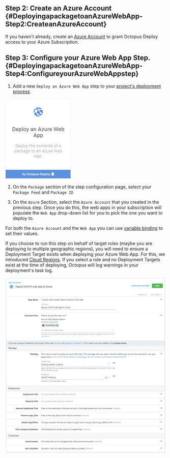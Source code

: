 ## Step 2: Create an Azure Account {#DeployingapackagetoanAzureWebApp-Step2:CreateanAzureAccount}

If you haven't already, create an [Azure Account](/docs/infrastructure/deployment-targets/azure/index.md) to grant Octopus Deploy access to your Azure Subscription.

## Step 3: Configure your Azure Web App Step. {#DeployingapackagetoanAzureWebApp-Step4:ConfigureyourAzureWebAppstep}

1. Add a new `Deploy an Azure Web App` step to your [project's deployment process](/docs/deployment-process/steps/index.md).

![](5865899.png "width=170")

2. On the `Package` section of the step configuration page, select your `Package Feed` and `Package ID`

3. On the `Azure` Section, select the `Azure Account` that you created in the previous step. Once you do this, the web apps in your subscription will populate the `Web App` drop-down list for you to pick the one you want to deploy to.

For both the `Azure Account` and the `Web App` you can use [variable binding](/docs/projects/variables/variable-substitutions.md) to set their values.

If you choose to run this step on behalf of target roles (maybe you are deploying to multiple geographic regions), you will need to ensure a Deployment Target exists when deploying your Azure Web App. For this, we introduced [Cloud Regions](/docs/infrastructure/deployment-targets/cloud-regions.md). If you select a role and no Deployment Targets exist at the time of deploying, Octopus will log warnings in your deployment's task log.

![](deploying-an-azure-web-app.png)
